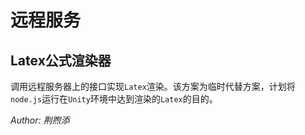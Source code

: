# 远程服务

## Latex公式渲染器

调用远程服务器上的接口实现`Latex`渲染。该方案为临时代替方案，计划将`node.js`运行在`Unity`环境中达到渲染的`Latex`的目的。


*Author: 荆煦添*